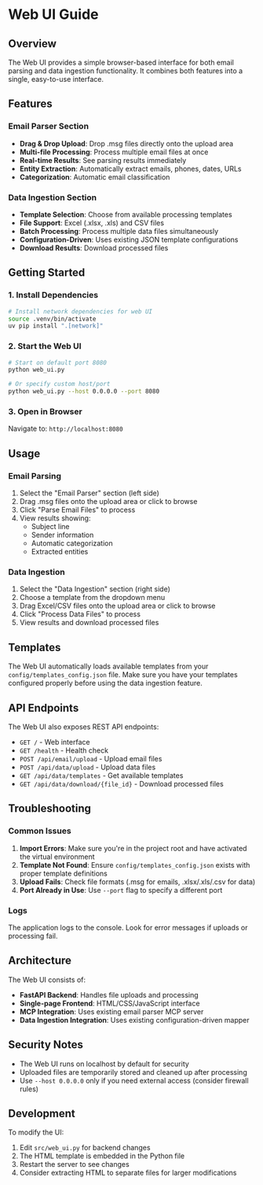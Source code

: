 # Web UI Guide

## Overview

The Web UI provides a simple browser-based interface for both email parsing and data ingestion functionality. It combines both features into a single, easy-to-use interface.

## Features

### Email Parser Section
- **Drag & Drop Upload**: Drop .msg files directly onto the upload area
- **Multi-file Processing**: Process multiple email files at once
- **Real-time Results**: See parsing results immediately
- **Entity Extraction**: Automatically extract emails, phones, dates, URLs
- **Categorization**: Automatic email classification

### Data Ingestion Section
- **Template Selection**: Choose from available processing templates
- **File Support**: Excel (.xlsx, .xls) and CSV files
- **Batch Processing**: Process multiple data files simultaneously
- **Configuration-Driven**: Uses existing JSON template configurations
- **Download Results**: Download processed files

## Getting Started

### 1. Install Dependencies

```bash
# Install network dependencies for web UI
source .venv/bin/activate
uv pip install ".[network]"
```

### 2. Start the Web UI

```bash
# Start on default port 8080
python web_ui.py

# Or specify custom host/port
python web_ui.py --host 0.0.0.0 --port 8080
```

### 3. Open in Browser

Navigate to: `http://localhost:8080`

## Usage

### Email Parsing
1. Select the "Email Parser" section (left side)
2. Drag .msg files onto the upload area or click to browse
3. Click "Parse Email Files" to process
4. View results showing:
   - Subject line
   - Sender information
   - Automatic categorization
   - Extracted entities

### Data Ingestion
1. Select the "Data Ingestion" section (right side)
2. Choose a template from the dropdown menu
3. Drag Excel/CSV files onto the upload area or click to browse
4. Click "Process Data Files" to process
5. View results and download processed files

## Templates

The Web UI automatically loads available templates from your `config/templates_config.json` file. Make sure you have your templates configured properly before using the data ingestion feature.

## API Endpoints

The Web UI also exposes REST API endpoints:

- `GET /` - Web interface
- `GET /health` - Health check
- `POST /api/email/upload` - Upload email files
- `POST /api/data/upload` - Upload data files
- `GET /api/data/templates` - Get available templates
- `GET /api/data/download/{file_id}` - Download processed files

## Troubleshooting

### Common Issues

1. **Import Errors**: Make sure you're in the project root and have activated the virtual environment
2. **Template Not Found**: Ensure `config/templates_config.json` exists with proper template definitions
3. **Upload Fails**: Check file formats (.msg for emails, .xlsx/.xls/.csv for data)
4. **Port Already in Use**: Use `--port` flag to specify a different port

### Logs

The application logs to the console. Look for error messages if uploads or processing fail.

## Architecture

The Web UI consists of:

- **FastAPI Backend**: Handles file uploads and processing
- **Single-page Frontend**: HTML/CSS/JavaScript interface
- **MCP Integration**: Uses existing email parser MCP server
- **Data Ingestion Integration**: Uses existing configuration-driven mapper

## Security Notes

- The Web UI runs on localhost by default for security
- Uploaded files are temporarily stored and cleaned up after processing
- Use `--host 0.0.0.0` only if you need external access (consider firewall rules)

## Development

To modify the UI:

1. Edit `src/web_ui.py` for backend changes
2. The HTML template is embedded in the Python file
3. Restart the server to see changes
4. Consider extracting HTML to separate files for larger modifications